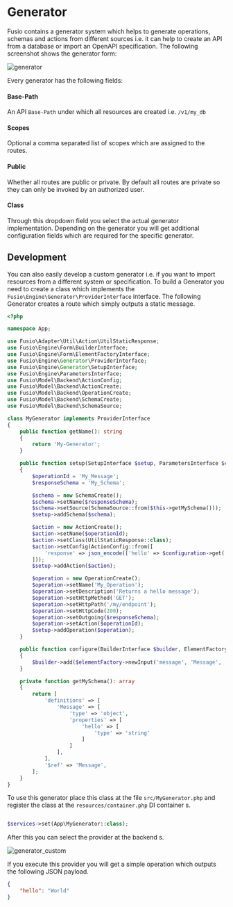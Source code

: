
# Generator

Fusio contains a generator system which helps to generate operations, schemas and actions from different
sources i.e. it can help to create an API from a database or import an OpenAPI specification. The following screenshot
shows the generator form:

![generator](/img/concepts/generator.png)

Every generator has the following fields: 

#### Base-Path

An API `Base-Path` under which all resources are created i.e. `/v1/my_db`

#### Scopes

Optional a comma separated list of scopes which are assigned to the routes.

#### Public

Whether all routes are public or private. By default all routes are private so they can only be invoked
by an authorized user.

#### Class

Through this dropdown field you select the actual generator implementation. Depending on the generator
you will get additional configuration fields which are required for the specific generator.

## Development

You can also easily develop a custom generator i.e. if you want to import resources from a different system
or specification. To build a Generator you need to create a class which implements the
`Fusio\Engine\Generator\ProviderInterface` interface. The following Generator creates a route
which simply outputs a static message.

```php
<?php

namespace App;

use Fusio\Adapter\Util\Action\UtilStaticResponse;
use Fusio\Engine\Form\BuilderInterface;
use Fusio\Engine\Form\ElementFactoryInterface;
use Fusio\Engine\Generator\ProviderInterface;
use Fusio\Engine\Generator\SetupInterface;
use Fusio\Engine\ParametersInterface;
use Fusio\Model\Backend\ActionConfig;
use Fusio\Model\Backend\ActionCreate;
use Fusio\Model\Backend\OperationCreate;
use Fusio\Model\Backend\SchemaCreate;
use Fusio\Model\Backend\SchemaSource;

class MyGenerator implements ProviderInterface
{
    public function getName(): string
    {
        return 'My-Generator';
    }

    public function setup(SetupInterface $setup, ParametersInterface $configuration): void
    {
        $operationId = 'My_Message';
        $responseSchema = 'My_Schema';

        $schema = new SchemaCreate();
        $schema->setName($responseSchema);
        $schema->setSource(SchemaSource::from($this->getMySchema()));
        $setup->addSchema($schema);

        $action = new ActionCreate();
        $action->setName($operationId);
        $action->setClass(UtilStaticResponse::class);
        $action->setConfig(ActionConfig::from([
            'response' => json_encode(['hello' => $configuration->get('message')]),
        ]));
        $setup->addAction($action);

        $operation = new OperationCreate();
        $operation->setName('My_Operation');
        $operation->setDescription('Returns a hello message');
        $operation->setHttpMethod('GET');
        $operation->setHttpPath('/my/endpoint');
        $operation->setHttpCode(200);
        $operation->setOutgoing($responseSchema);
        $operation->setAction($operationId);
        $setup->addOperation($operation);
    }

    public function configure(BuilderInterface $builder, ElementFactoryInterface $elementFactory): void
    {
        $builder->add($elementFactory->newInput('message', 'Message', 'The message'));
    }

    private function getMySchema(): array
    {
        return [
            'definitions' => [
                'Message' => [
                    'type' => 'object',
                    'properties' => [
                        'hello' => [
                            'type' => 'string'
                        ]
                    ]
                ],
            ],
            '$ref' => 'Message',
        ];
    }
}

```

To use this generator place this class at the file `src/MyGenerator.php` and register the class at the
`resources/container.php` DI container s.

```php

$services->set(App\MyGenerator::class);

```

After this you can select the provider at the backend s.

![generator_custom](/img/concepts/generator_custom.png)

If you execute this provider you will get a simple operation which outputs the following JSON payload.

```json
{
    "hello": "World"
}
```


